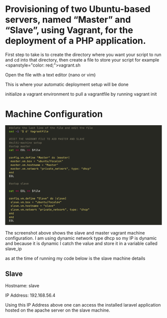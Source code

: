 # Provisioning of two Ubuntu-based servers, named “Master” and “Slave”, using Vagrant, for the deployment of a PHP application.

First step to take is to create the directory where you want your script to run and cd into that directory, then create a file to store your script for example <spanstyle="color: red;">vagrant.sh

Open the file with a text editor (nano or vim)

This is where your automatic deployment setup will be done

initialize a vagrant environment to pull a vagrantfile by running vagrant init

# Machine Configuration

![1698011346391](image/ReadMe/1698011346391.png)

The screenshot above shows the slave and master vagrant machine configuration.
I am using dynamic network type dhcp so my IP is dynamic and because it is dynamic I catch the value and store it in a variable called slave_ip

as at the time of running my code below is the slave machine details

## Slave

Hostname: slave

IP Address: 192.168.56.4

Using this IP Address above one can access the installed laravel application hosted on the apache server on the slave machine.
